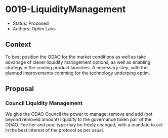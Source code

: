 # 0019-LiquidityManagement

- Status: Proposed
- Authors: Optim Labs

## Context

To best position the ODAO for the market conditions as well as take advanage of clever liquidity management options, as well as enabling strategy in the coming product launches.
A necessary step, with the planned improvements comming for the technology underping optim. 

## Proposal

### Council Liquidity Management

We give the ODAO Council the power to manage: remove and add (not beyond removed amount) liquidity to the governance token pair of the ODAO. 
Fee tier and pool type may be freely changed, with a mandate to act in the best interest of the protocol as per usual. 